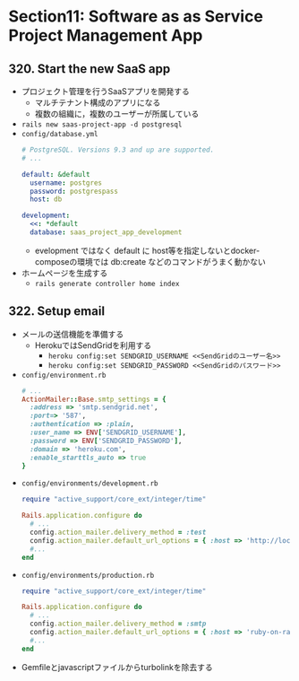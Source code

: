 # Section11: Software as as Service Project Management App

## 320. Start the new SaaS app

- プロジェクト管理を行うSaaSアプリを開発する
  - マルチテナント構成のアプリになる
  - 複数の組織に，複数のユーザーが所属している
- `rails new saas-project-app -d postgresql`
- `config/database.yml`
  ```yaml
  # PostgreSQL. Versions 9.3 and up are supported.
  # ...

  default: &default
    username: postgres
    password: postgrespass
    host: db
  
  development:
    <<: *default
    database: saas_project_app_development
  ```
    - evelopment ではなく default に host等を指定しないとdocker-composeの環境では db:create などのコマンドがうまく動かない
- ホームページを生成する
  - `rails generate controller home index`

## 322. Setup email

- メールの送信機能を準備する
  - HerokuではSendGridを利用する
    - `heroku config:set SENDGRID_USERNAME <<SendGridのユーザー名>>`
    - `heroku config:set SENDGRID_PASSWORD <<SendGridのパスワード>>`
- `config/environment.rb`
  ```ruby
  # ...
  ActionMailer::Base.smtp_settings = {
    :address => 'smtp.sendgrid.net',
    :port=> '587',
    :authentication => :plain,
    :user_name => ENV['SENDGRID_USERNAME'],
    :password => ENV['SENDGRID_PASSWORD'],
    :domain => 'heroku.com',
    :enable_starttls_auto => true
  }
  ```
- `config/environments/development.rb`
  ```ruby
  require "active_support/core_ext/integer/time"

  Rails.application.configure do
    # ...
    config.action_mailer.delivery_method = :test
    config.action_mailer.default_url_options = { :host => 'http://localhost:3000' }
    #...
  end
  ```
- `config/environments/production.rb`
  ```ruby
  require "active_support/core_ext/integer/time"

  Rails.application.configure do
    # ...
    config.action_mailer.delivery_method = :smtp
    config.action_mailer.default_url_options = { :host => 'ruby-on-rails-app.herokuapp.com', :protocol => 'https' }
    #...
  end 
  ```
- Gemfileとjavascriptファイルからturbolinkを除去する
